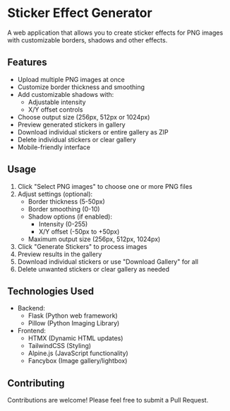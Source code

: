 # Sticker Effect Generator

A web application that allows you to create sticker effects for PNG images with customizable borders, shadows and other effects.

## Features

- Upload multiple PNG images at once
- Customize border thickness and smoothing
- Add customizable shadows with:
  - Adjustable intensity
  - X/Y offset controls
- Choose output size (256px, 512px or 1024px)
- Preview generated stickers in gallery
- Download individual stickers or entire gallery as ZIP
- Delete individual stickers or clear gallery
- Mobile-friendly interface


## Usage

1. Click "Select PNG images" to choose one or more PNG files
2. Adjust settings (optional):
   - Border thickness (5-50px)
   - Border smoothing (0-10)
   - Shadow options (if enabled):
     - Intensity (0-255)
     - X/Y offset (-50px to +50px)
   - Maximum output size (256px, 512px, 1024px)
3. Click "Generate Stickers" to process images
4. Preview results in the gallery
5. Download individual stickers or use "Download Gallery" for all
6. Delete unwanted stickers or clear gallery as needed

## Technologies Used

- Backend:
  - Flask (Python web framework)
  - Pillow (Python Imaging Library)
- Frontend:
  - HTMX (Dynamic HTML updates)
  - TailwindCSS (Styling)
  - Alpine.js (JavaScript functionality)
  - Fancybox (Image gallery/lightbox)

## Contributing

Contributions are welcome! Please feel free to submit a Pull Request.
